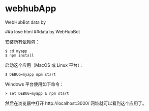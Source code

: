 # webhubApp
WebHubBot  data by

##a lose html
##data by WebHubBot



安装所有依赖包：
```
$ cd myapp 
$ npm install
```
启动这个应用（MacOS 或 Linux 平台）：
```
$ DEBUG=myapp npm start
```
Windows 平台使用如下命令：
```
> set DEBUG=myapp & npm start
```
然后在浏览器中打开 http://localhost:3000/ 网址就可以看到这个应用了。
